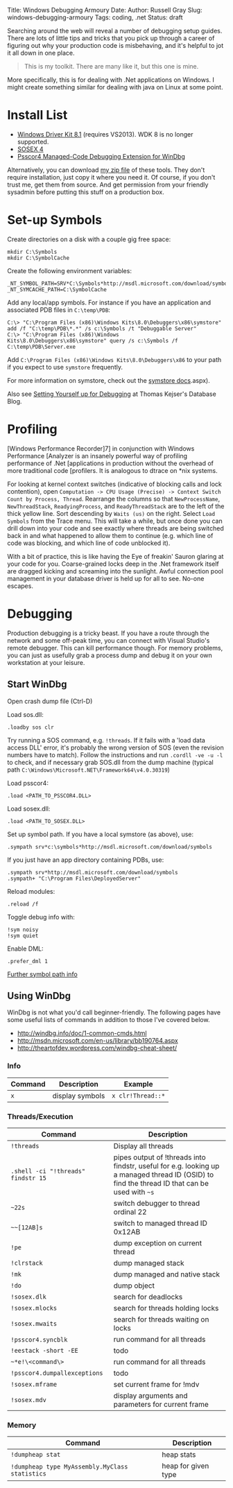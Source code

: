 Title: Windows Debugging Armoury
Date:
Author: Russell Gray
Slug: windows-debugging-armoury
Tags: coding, .net
Status: draft

Searching around the web will reveal a number of debugging setup guides. There
are lots of little tips and tricks that you pick up through a career of
figuring out why your production code is misbehaving, and it's helpful to jot
it all down in one place.

> This is my toolkit. There are many like it, but this one is mine.

More specifically, this is for dealing with .Net applications on Windows. I
might create something similar for dealing with java on Linux at some point.

# Install List
- [Windows Driver Kit 8.1][1] (requires VS2013). WDK 8 is no longer supported.
- [SOSEX 4][2]
- [Psscor4 Managed-Code Debugging Extension for WinDbg][3]

Alternatively, you can download [my zip file][4] of these tools. They don't
require installation, just copy it where you need it. Of course, if you don't
trust me, get them from source. And get permission from your friendly sysadmin
before putting this stuff on a production box.

# Set-up Symbols
Create directories on a disk with a couple gig free space:

	mkdir C:\Symbols
	mkdir C:\SymbolCache

Create the following environment variables:

	_NT_SYMBOL_PATH=SRV*C:\Symbols*http://msdl.microsoft.com/download/symbols
	_NT_SYMCACHE_PATH=C:\SymbolCache

Add any local/app symbols. For instance if you have an application and
associated PDB files in `C:\temp\PDB`:

	C:\> "C:\Program Files (x86)\Windows Kits\8.0\Debuggers\x86\symstore" add /f "C:\temp\PDB\*.*" /s c:\Symbols /t "Debuggable Server"
	C:\> "C:\Program Files (x86)\Windows Kits\8.0\Debuggers\x86\symstore" query /s c:\Symbols /f C:\temp\PDB\Server.exe

Add `C:\Program Files (x86)\Windows Kits\8.0\Debuggers\x86` to your path if
you expect to use `symstore` frequently.

For more information on symstore, check out the [symstore docs][5].aspx).

Also see [Setting Yourself up for Debugging][6] at Thomas Kejser's Database
Blog.

# Profiling

[Windows Performance Recorder]7] in conjunction with Windows Performance
[Analyzer is an insanely powerful way of profiling performance of .Net
[applications in production without the overhead of more traditional code
[profilers. It is analogous to dtrace on *nix systems.

For looking at kernel context switches (indicative of blocking calls and lock
contention), open `Computation -> CPU Usage (Precise) -> Context Switch Count
by Process, Thread`. Rearrange the columns so that `NewProcessName`,
`NewThreadStack`, `ReadyingProcess`, and `ReadyThreadStack` are to the left of
the thick yellow line. Sort descending by `Waits (us)` on the right. Select
`Load Symbols` from the Trace menu. This will take a while, but once done you
can drill down into your code and see exactly where threads are being switched
back in and what happened to allow them to continue (e.g. which line of code
was blocking, and which line of code unblocked it).

With a bit of practice, this is like having the Eye of freakin' Sauron glaring
at your code for you. Coarse-grained locks deep in the .Net framework itself
are dragged kicking and screaming into the sunlight. Awful connection pool
management in your database driver is held up for all to see. No-one escapes.

# Debugging

Production debugging is a tricky beast. If you have a route through the
network and some off-peak time, you can connect with Visual Studio's remote
debugger. This can kill performance though. For memory problems, you can just
as usefully grab a process dump and debug it on your own workstation at your
leisure.

## Start WinDbg

Open crash dump file (Ctrl-D)

Load sos.dll:

	.loadby sos clr

Try running a SOS command, e.g. `!threads`. If it fails with a 'load data
access DLL' error, it's probably the wrong version of SOS (even the revision
numbers have to match). Follow the instructions and run `.cordll -ve -u -l` to
check, and if necessary grab SOS.dll from the dump machine (typical path
`C:\Windows\Microsoft.NET\Framework64\v4.0.30319`)

Load psscor4:

	.load <PATH_TO_PSSCOR4.DLL>

Load sosex.dll:

	.load <PATH_TO_SOSEX.DLL>

Set up symbol path. If you have a local symstore (as above), use:

	.sympath srv*c:\symbols*http://msdl.microsoft.com/download/symbols

If you just have an app directory containing PDBs, use:

	.sympath srv*http://msdl.microsoft.com/download/symbols
	.sympath+ "C:\Program Files\DeployedServer"

Reload modules:

	.reload /f

Toggle debug info with:

	!sym noisy
	!sym quiet

Enable DML:

	.prefer_dml 1

[Further symbol path info][8]

## Using WinDbg

WinDbg is not what you'd call beginner-friendly. The following pages have some
useful lists of commands in addition to those I've covered below.

- http://windbg.info/doc/1-common-cmds.html
- http://msdn.microsoft.com/en-us/library/bb190764.aspx
- http://theartofdev.wordpress.com/windbg-cheat-sheet/

### Info

Command | Description | Example
--- | --- | ---
`x` | display symbols | `x clr!Thread::*`


### Threads/Execution

Command | Description
--- | ---
`!threads` | Display all threads
`.shell -ci "!threads" findstr 15` | pipes output of !threads into findstr, useful for e.g. looking up a managed thread ID (OSID) to find the thread ID that can be used with `~s`
`~22s` | switch debugger to thread ordinal 22
`~~[12AB]s` | switch to managed thread ID 0x12AB
`!pe` | dump exception on current thread
`!clrstack` | dump managed stack
`!mk` | dump managed and native stack
`!do` | dump object
`!sosex.dlk` | search for deadlocks
`!sosex.mlocks` | search for threads holding locks
`!sosex.mwaits` | search for threads waiting on locks
`!psscor4.syncblk` | run command for all threads
`!eestack -short -EE` | todo
`~*e!\<command\>` | run command for all threads
`!psscor4.dumpallexceptions` | todo
`!sosex.mframe` | set current frame for !mdv
`!sosex.mdv` | display arguments and parameters for current frame

### Memory
Command | Description
--- | ---
`!dumpheap stat` | heap stats
`!dumpheap type MyAssembly.MyClass statistics` | heap for given type


[1]: http://msdn.microsoft.com/en-us/windows/hardware/gg454513.aspx
[2]: http://www.stevestechspot.com/SOSEXV40NowAvailable.aspx
[3]: http://www.microsoft.com/en-gb/download/details.aspx?id=21255
[4]: https://www.dropbox.com/s/15a26wbldqrke3y/debugging-toolkit.zip
[5]: http://msdn.microsoft.com/en-us/library/windows/desktop/ms681378\(v=vs.85\
[6]: http://kejser.org/setting-yourself-up-for-debugging/
[7]: http://msdn.microsoft.com/en-us/library/windows/hardware/hh448205.aspx
[8]: http://www.windowstipspage.com/symbol-server-path-windbg-debugging/
